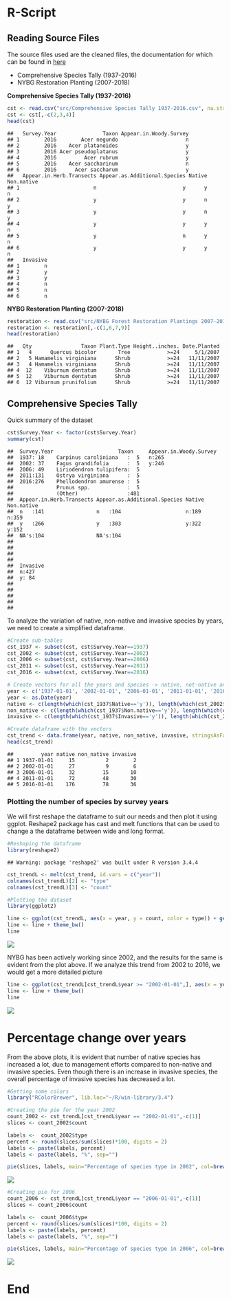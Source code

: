 R-Script
================

Reading Source Files
--------------------

The source files used are the cleaned files, the documentation for which can be found in [here](Deliverables/4%20Data%20Cleaning/Data%20Cleaning.md)

-   Comprehensive Species Tally (1937-2016)
-   NYBG Restoration Planting (2007-2018)

**Comprehensive Species Tally (1937-2016)**

``` r
cst <- read.csv("src/Comprehensive Species Tally 1937-2016.csv", na.strings = "na")
cst <- cst[,-c(2,3,4)]
head(cst)
```

    ##   Survey.Year               Taxon Appear.in.Woody.Survey
    ## 1        2016        Acer negundo                      n
    ## 2        2016    Acer platanoides                      y
    ## 3        2016 Acer pseudoplatanus                      y
    ## 4        2016         Acer rubrum                      y
    ## 5        2016    Acer saccharinum                      n
    ## 6        2016      Acer saccharum                      y
    ##   Appear.in.Herb.Transects Appear.as.Additional.Species Native Non.native
    ## 1                        n                            y      y          n
    ## 2                        y                            y      n          y
    ## 3                        y                            y      n          y
    ## 4                        y                            y      y          n
    ## 5                        y                            n      y          n
    ## 6                        y                            y      y          n
    ##   Invasive
    ## 1        n
    ## 2        y
    ## 3        y
    ## 4        n
    ## 5        n
    ## 6        n

**NYBG Restoration Planting (2007-2018)**

``` r
restoration <- read.csv("src/NYBG Forest Restoration Plantings 2007-2018.csv")
restoration <- restoration[,-c(1,6,7,9)]
head(restoration)
```

    ##   Qty                Taxon Plant.Type Height..inches. Date.Planted
    ## 1   4      Quercus bicolor       Tree            >=24     5/1/2007
    ## 2   5 Hamamelis virginiana      Shrub            >=24   11/11/2007
    ## 3   4 Hamamelis virginiana      Shrub            >=24   11/11/2007
    ## 4  12    Viburnum dentatum      Shrub            >=24   11/11/2007
    ## 5  12    Viburnum dentatum      Shrub            >=24   11/11/2007
    ## 6  12 Viburnum prunifolium      Shrub            >=24   11/11/2007

Comprehensive Species Tally
---------------------------

Quick summary of the dataset

``` r
cst$Survey.Year <- factor(cst$Survey.Year)
summary(cst)
```

    ##  Survey.Year                     Taxon     Appear.in.Woody.Survey
    ##  1937: 18    Carpinus caroliniana   :  5   n:265                 
    ##  2002: 37    Fagus grandifolia      :  5   y:246                 
    ##  2006: 49    Liriodendron tulipifera:  5                         
    ##  2011:131    Ostrya virginiana      :  5                         
    ##  2016:276    Phellodendron amurense :  5                         
    ##              Prunus spp.            :  5                         
    ##              (Other)                :481                         
    ##  Appear.in.Herb.Transects Appear.as.Additional.Species Native  Non.native
    ##  n   :141                 n   :104                     n:189   n:359     
    ##  y   :266                 y   :303                     y:322   y:152     
    ##  NA's:104                 NA's:104                                       
    ##                                                                          
    ##                                                                          
    ##                                                                          
    ##                                                                          
    ##  Invasive
    ##  n:427   
    ##  y: 84   
    ##          
    ##          
    ##          
    ##          
    ## 

To analyze the variation of native, non-native and invasive species by years, we need to create a simplified dataframe.

``` r
#Create sub-tables
cst_1937 <- subset(cst, cst$Survey.Year==1937)
cst_2002 <- subset(cst, cst$Survey.Year==2002)
cst_2006 <- subset(cst, cst$Survey.Year==2006)
cst_2011 <- subset(cst, cst$Survey.Year==2011)
cst_2016 <- subset(cst, cst$Survey.Year==2016)

# Create vectors for all the years and species -> native, not-native and invasive
year <- c('1937-01-01', '2002-01-01', '2006-01-01', '2011-01-01', '2016-01-01')
year <- as.Date(year)
native <- c(length(which(cst_1937$Native=='y')), length(which(cst_2002$Native=='y')), length(which(cst_2006$Native=='y')), length(which(cst_2011$Native=='y')), length(which(cst_2016$Native=='y')))
non_native <- c(length(which(cst_1937$Non.native=='y')), length(which(cst_2002$Non.native=='y')), length(which(cst_2006$Non.native=='y')), length(which(cst_2011$Non.native=='y')), length(which(cst_2016$Non.native=='y')))
invasive <- c(length(which(cst_1937$Invasive=='y')), length(which(cst_2002$Invasive=='y')), length(which(cst_2006$Invasive=='y')), length(which(cst_2011$Invasive=='y')), length(which(cst_2016$Invasive=='y')))

#Create dataframe with the vectors
cst_trend <- data.frame(year, native, non_native, invasive, stringsAsFactors = FALSE)
head(cst_trend)
```

    ##         year native non_native invasive
    ## 1 1937-01-01     15          2        2
    ## 2 2002-01-01     27          9        6
    ## 3 2006-01-01     32         15       10
    ## 4 2011-01-01     72         48       30
    ## 5 2016-01-01    176         78       36

### Plotting the number of species by survey years

We will first reshape the dataframe to suit our needs and then plot it using ggplot. Reshape2 package has cast and melt functions that can be used to change a the dataframe between wide and long format.

``` r
#Reshaping the dataframe
library(reshape2)
```

    ## Warning: package 'reshape2' was built under R version 3.4.4

``` r
cst_trendL <- melt(cst_trend, id.vars = c("year"))
colnames(cst_trendL)[2] <- "type"
colnames(cst_trendL)[3] <- "count"

#Plotting the dataset
library(ggplot2)

line <- ggplot(cst_trendL, aes(x = year, y = count, color = type)) + geom_line(size=1) + geom_point(size=2)+ ggtitle("Species Count from 1937 to 2016") + labs(x="Years", y="Species Count")
line <- line + theme_bw()
line
```

![](vikash-rScript_files/figure-markdown_github/cst_plot-1.png)

NYBG has been actively working since 2002, and the results for the same is evident from the plot above. If we analyze this trend from 2002 to 2016, we would get a more detailed picture

``` r
line <- ggplot(cst_trendL[cst_trendL$year >= "2002-01-01",], aes(x = year, y = count, color = type)) + geom_line(size=1) + geom_point(size=2) + ggtitle("Species Count from 2002 to 2016") + labs(x="Years", y="Species Count")
line <- line + theme_bw()
line
```

![](vikash-rScript_files/figure-markdown_github/cst_plot_2002-1.png)

Percentage change over years
============================

From the above plots, it is evident that number of native species has increased a lot, due to management efforts compared to non-native and invasive species. Even though there is an increase in invasive species, the overall percentage of invasive species has decreased a lot.

``` r
#Getting some colors
library("RColorBrewer", lib.loc="~/R/win-library/3.4")

#Creating the pie for the year 2002
count_2002 <- cst_trendL[cst_trendL$year == "2002-01-01",-c(1)]
slices <- count_2002$count

labels <-  count_2002$type
percent <- round(slices/sum(slices)*100, digits = 2)
labels <- paste(labels, percent)
labels <- paste(labels, "%", sep="")

pie(slices, labels, main="Percentage of species type in 2002", col=brewer.pal(length(labels),"Pastel1"))
```

![](vikash-rScript_files/figure-markdown_github/pie_charts_cst-1.png)

``` r
#Creating pie for 2006
count_2006 <- cst_trendL[cst_trendL$year == "2006-01-01",-c(1)]
slices <- count_2006$count

labels <-  count_2006$type
percent <- round(slices/sum(slices)*100, digits = 2)
labels <- paste(labels, percent)
labels <- paste(labels, "%", sep="")

pie(slices, labels, main="Percentage of species type in 2006", col=brewer.pal(length(labels),"Pastel1"))
```

![](vikash-rScript_files/figure-markdown_github/pie_charts_cst-2.png)

End
===
